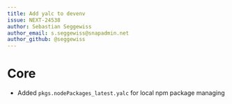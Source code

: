 ```yaml
---
title: Add yalc to devenv
issue: NEXT-24538
author: Sebastian Seggewiss
author_email: s.seggewiss@snapadmin.net
author_github: @seggewiss
---
```

# Core
* Added `pkgs.nodePackages_latest.yalc` for local npm package managing
